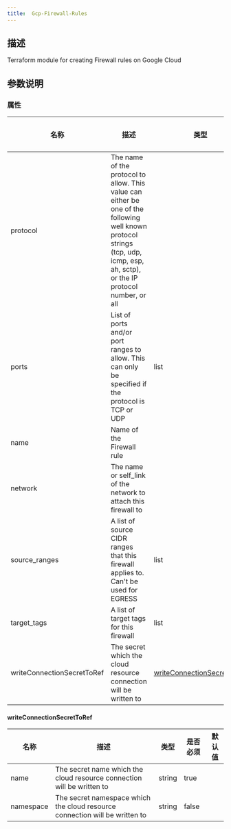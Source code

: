 ```yaml
---
title:  Gcp-Firewall-Rules
---
```


## 描述

 Terraform module for creating Firewall rules on Google Cloud

## 参数说明


### 属性

 名称 | 描述 | 类型 | 是否必须 | 默认值 
 ------------ | ------------- | ------------- | ------------- | ------------- 
 protocol | The name of the protocol to allow. This value can either be one of the following well known protocol strings (tcp, udp, icmp, esp, ah, sctp), or the IP protocol number, or all |  | true |  
 ports | List of ports and/or port ranges to allow. This can only be specified if the protocol is TCP or UDP | list | true |  
 name | Name of the Firewall rule |  | true |  
 network | The name or self_link of the network to attach this firewall to |  | true |  
 source_ranges | A list of source CIDR ranges that this firewall applies to. Can't be used for EGRESS | list | true |  
 target_tags | A list of target tags for this firewall | list | true |  
 writeConnectionSecretToRef | The secret which the cloud resource connection will be written to | [writeConnectionSecretToRef](#writeConnectionSecretToRef) | false |  


#### writeConnectionSecretToRef

 名称 | 描述 | 类型 | 是否必须 | 默认值 
 ------------ | ------------- | ------------- | ------------- | ------------- 
 name | The secret name which the cloud resource connection will be written to | string | true |  
 namespace | The secret namespace which the cloud resource connection will be written to | string | false |  
